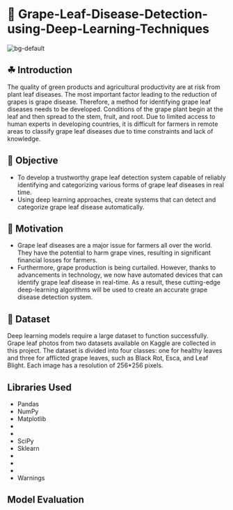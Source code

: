 # 🍇 Grape-Leaf-Disease-Detection-using-Deep-Learning-Techniques
![bg-default](https://github.com/prasad044/Grape-Leaf-Disease-Detection-using-Deep-Learning-Techniques/assets/65522909/53a1a024-a16f-4992-a1e8-158c5959392c)
## ☘ Introduction 
The quality of green products and agricultural productivity are at risk from plant leaf diseases. The most important factor leading to the reduction of grapes is grape disease. Therefore, a method for identifying grape leaf diseases needs to be developed. Conditions of the grape plant begin at the leaf and then spread to the stem, fruit, and root. Due to limited access to human experts in developing countries, it is difficult for farmers in remote areas to classify grape leaf diseases due to time constraints and lack of knowledge.

## 🍃 Objective
* To develop a trustworthy grape leaf detection system capable of reliably identifying and categorizing various forms of grape leaf diseases in real time.
* Using deep learning approaches, create systems that can detect and categorize grape leaf disease automatically.

## 🌱 Motivation
* Grape leaf diseases are a major issue for farmers all over the world. They have the potential to harm grape vines, resulting in significant financial losses for farmers.
* Furthermore, grape production is being curtailed. However, thanks to advancements in technology, we now have automated devices that can identify grape leaf disease in real-time. As a result, these cutting-edge deep-learning algorithms will be used to create an accurate grape disease detection system.

## 📂 Dataset
Deep learning models require a large dataset to function successfully. Grape leaf photos from two datasets available on Kaggle are collected in this project. The dataset is divided into four classes: one for healthy leaves and three for afflicted grape leaves, such as Black Rot, Esca, and Leaf Blight. Each image has a resolution of 256*256 pixels.

## Libraries Used
- Pandas
- NumPy
- Matplotlib
- 
- 
- SciPy
- Sklearn
- 
- 
- 
- Warnings

## Model Evaluation




